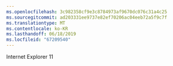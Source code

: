 ```yaml
---
ms.openlocfilehash: 3c982358cf9e3c8784973af9670dc076c31a4c25
ms.sourcegitcommit: ad203331ee9737e82ef70206ac04eeb72a5f9c7f
ms.translationtype: MT
ms.contentlocale: ko-KR
ms.lasthandoff: 06/18/2019
ms.locfileid: "67209540"
---
```

Internet Explorer 11